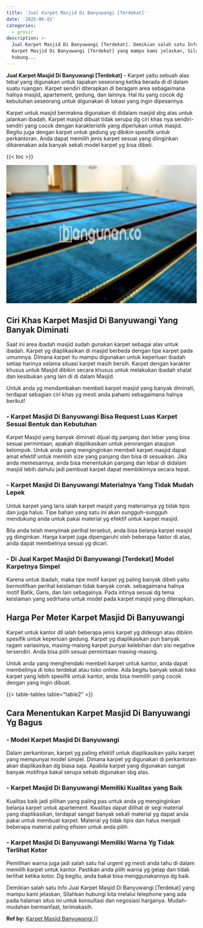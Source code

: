 ```yaml
---
title: 'Jual Karpet Masjid Di Banyuwangi [Terdekat]'
date: '2025-06-01'
categories:
  - grosir
description: >-
  Jual Karpet Masjid Di Banyuwangi [Terdekat]. Demikian salah satu Info Jual
  Karpet Masjid Di Banyuwangi [Terdekat] yang mampu kami jelaskan, Silahkan
  hubung...
---
```


**Jual Karpet Masjid Di Banyuwangi \[Terdekat\]** – Karpet yaitu sebuah alas tebal yang digunakan untuk tapakan seseorang ketika berada di di dalam suatu ruangan. Karpet sendiri diterapkan di beragam area sebagaimana halnya masjid, apartement, gedung, dan lainnya. Hal itu yang cocok dg kebutuhan seseorang untuk digunakan di lokasi yang ingin dipesannya.

Karpet untuk masjid bermakna digunakan di didalam masjid sbg alas untuk jalankan ibadah. Karpet masjid dibuat tidak serupa dg ciri khas nya sendiri-sendiri yang cocok dengan karakteristik yang diperlukan untuk masjid. Begitu juga dengan karpet untuk gedung yg dibikin spesifik untuk perkantoran. Anda dapat memilih jenis karpet sesuai yang diinginkan dikarenakan ada banyak sekali model karpet yg bisa dibeli.

{{< toc >}}

![Jual Karpet Masjid Di Banyuwangi [Terdekat]](/images/grosir-karpet-murah-24.png)

## Ciri Khas Karpet Masjid Di Banyuwangi Yang Banyak Diminati

Saat ini area ibadah masjid sudah gunakan karpet sebagai alas untuk ibadah. Karpet yg diaplikasikan di masjid berbeda dengan tipe karpet pada umumnya. Dimana karpet itu mampu digunakan untuk keperluan ibadah setiap harinya selama situasi karpet masih bersih. Karpet dengan karakter khusus untuk Masjid dibikin secara khusus untuk melakukan ibadah shalat dan kesibukan yang lain di di dalam Masjid.

Untuk anda yg mendambakan membeli karpet masjid yang banyak diminati, terdapat sebagian ciri khas yg mesti anda pahami sebagaimana halnya berikut!

### \- Karpet Masjid Di Banyuwangi Bisa Request Luas Karpet Sesuai Bentuk dan Kebutuhan

Karpet Masjid yang banyak diminati dijual dg panjang dan lebar yang bisa sesuai permintaan, apakah diaplikasikan untuk perorangan ataupun kelompok. Untuk anda yang menginginkan membeli karpet masjid dapat amat efektif untuk memliih size yang panjang dan bisa di sesuaikan. Jika anda memesannya, anda bisa menentukan panjang dan lebar di didalam masjid lebih dahulu jadi pembuat karpet dapat membikinnya secara tepat.

### \- Karpet Masjid Di Banyuwangi Materialnya Yang Tidak Mudah Lepek

Untuk karpet yang laris ialah karpet masjid yang materialnya yg tidak tipis dan juga halus. Tipe bahan yang satu ini akan sungguh-sungguh mendukung anda untuk pakai material yg efektif untuk karpet masjid.

Bila anda telah menyimak perihal tersebut, anda bisa belanja karpet masjid yg diinginkan. Harga karpet juga dipengaruhi oleh beberapa faktor di atas, anda dapat membelinya sesuai yg dicari.

### \- Di Jual Karpet Masjid Di Banyuwangi \[Terdekat\] Model Karpetnya Simpel

Karena untuk ibadah, maka tipe motif karpet yg paling banyak dibeli yaitu bermotifkan perihal keislaman tidak banyak corak. sebagaimana halnya motif Batik, Garis, dan lain sebagainya. Pada intinya sesuai dg tema keislaman yang sedrhana untuk model pada karpet masjid yang diterapkan.

## Harga Per Meter Karpet Masjid Di Banyuwangi

Karpet untuk kantor dll ialah beberapa jenis karpet yg didesign atau dibikin spesifik untuk keperluan gedung. Karpet yg diaplikasikan pun banyak ragam variasinya, masing-maisng karpet punyai kelebihan dan sisi negative tersendiri. Anda bisa pilih sesuai permintaan masing-masing.

Untuk anda yang menghendaki membeli karpet untuk kantor, anda dapat membelinya di toko terdekat atau toko online. Ada begitu banyak sekali toko karpet yang lebih spesifik untuk kantor, anda bisa memilih yang cocok dengan yang ingin dibuat.

{{< table-tables table="table2" >}}

## Cara Menentukan Karpet Masjid Di Banyuwangi Yg Bagus

### \- Model Karpet Masjid Di Banyuwangi

Dalam perkantoran, karpet yg paling efektif untuk diaplikasikan yaitu karpet yang mempunyai model simpel. Dimana karpet yg digunakan di perkantoran akan diaplikasikan dg biasa saja. Apabila karpet yang digunakan sangat banyak motifnya bakal serupa sebab digunakan sbg alas.

### \- Karpet Masjid Di Banyuwangi Memiliki Kualitas yang Baik

Kualitas baik jadi pilihan yang paling pas untuk anda yg menginginkan belanja karpet untuk apartement. Kwalitas dapat dilihat dr segi material yang diaplikasikan, terdapat sangat banyak sekali material yg dapat anda pakai untuk membuat karpet. Material yg tidak tipis dan halus menjadi beberapa material paling efisien untuk anda pilih.

### \- Karpet Masjid Di Banyuwangi Memiliki Warna Yg Tidak Terlihat Kotor

Pemilihan warna juga jadi salah satu hal urgent yg mesti anda tahu di dalam memilih karpet untuk kantor. Pastikan anda pilih warna yg gelap dan tidak terlihat ketika kotor. Dg begitu, anda bakal bisa menggunakannya dg baik.

Demikian salah satu Info Jual Karpet Masjid Di Banyuwangi \[Terdekat\] yang mampu kami jelaskan, Silahkan hubungi kita melalui telephone yang ada pada halaman situs ini untuk konsultasi dan negosiasi harganya. Mudah-mudahan bermanfaat, terimakasih.

**Ref by:**  [Karpet Masjid Banyuwangi []](https://id.wikipedia.org/wiki/Karpet)
